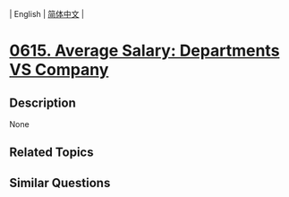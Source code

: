 
| English | [简体中文](README.md) |
# [0615. Average Salary: Departments VS Company](https://leetcode-cn.com/problems/average-salary-departments-vs-company/)
## Description
None
## Related Topics

## Similar Questions

